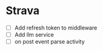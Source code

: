 # Strava

- [ ] Add refresh token to middleware
- [ ] Add llm service
- [ ] on post event parse activity
